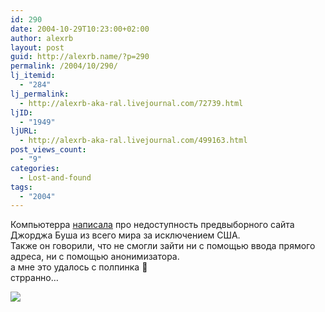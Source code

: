 ```yaml
---
id: 290
date: 2004-10-29T10:23:00+02:00
author: alexrb
layout: post
guid: http://alexrb.name/?p=290
permalink: /2004/10/290/
lj_itemid:
  - "284"
lj_permalink:
  - http://alexrb-aka-ral.livejournal.com/72739.html
ljID:
  - "1949"
ljURL:
  - http://alexrb-aka-ral.livejournal.com/499163.html
post_views_count:
  - "9"
categories:
  - Lost-and-found
tags:
  - "2004"
---
```

Компьютерра [написала](http://www.compulenta.ru/2004/10/28/51351/) про недоступность предвыборного сайта Джорджа Буша из всего мира за исключением США.  
Также он говорили, что не смогли зайти ни с помощью ввода прямого адреса, ни с помощью анонимизатора.  
а мне это удалось с полпинка 🙂  
стрранно&#8230;  
<!--more--><img src=http://img.lj.com.ua/alexrb-aka-ral/bush.jpg></img>